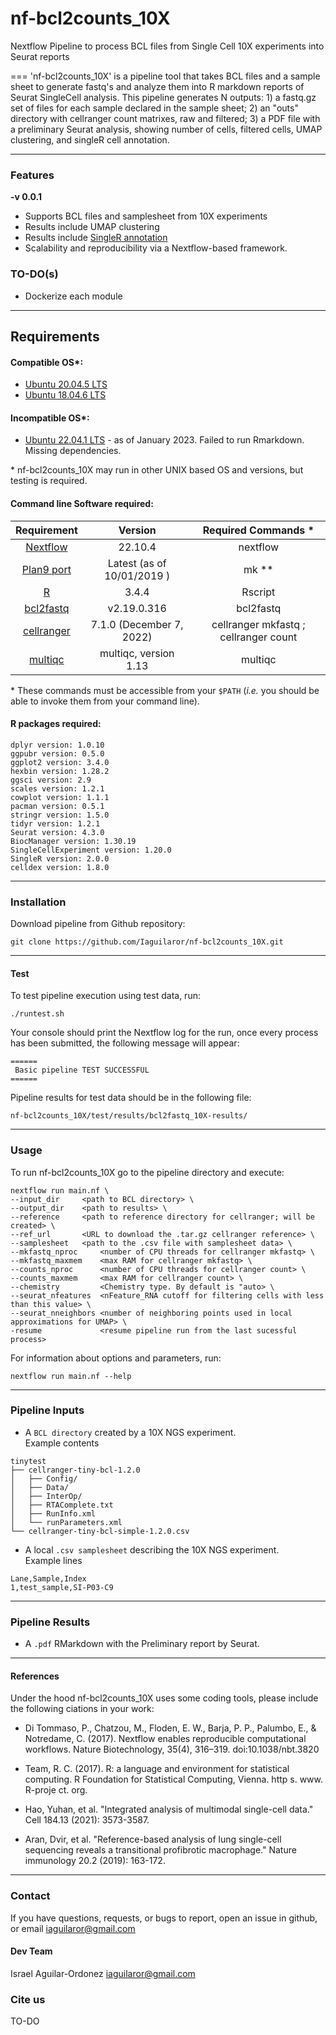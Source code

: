 # nf-bcl2counts_10X
Nextflow Pipeline to process BCL files from Single Cell 10X experiments into Seurat reports

===
'nf-bcl2counts_10X' is a pipeline tool that takes BCL files and a sample sheet to generate fastq's and analyze them into R markdown reports of Seurat SingleCell analysis. This pipeline generates N outputs: 1) a fastq.gz set of files for each sample declared in the sample sheet; 2) an "outs" directory with cellranger count matrixes, raw and filtered; 3) a PDF file with a preliminary Seurat analysis, showing number of cells, filtered cells, UMAP clustering, and singleR cell annotation.  

---

### Features
  **-v 0.0.1**

* Supports BCL files and samplesheet from 10X experiments
* Results include UMAP clustering
* Results include [SingleR annotation](https://aran-lab.com/software/singler/)
* Scalability and reproducibility via a Nextflow-based framework.

### TO-DO(s)  
* Dockerize each module

---

## Requirements
#### Compatible OS*:
* [Ubuntu 20.04.5 LTS](https://releases.ubuntu.com/focal/)
* [Ubuntu 18.04.6 LTS](http://releases.ubuntu.com/18.04/)

#### Incompatible OS*:
* [Ubuntu 22.04.1 LTS](https://releases.ubuntu.com/22.04/) - as of January 2023. Failed to run Rmarkdown. Missing dependencies.  

\* nf-bcl2counts_10X may run in other UNIX based OS and versions, but testing is required.  

#### Command line Software required:
| Requirement | Version  | Required Commands * |
|:---------:|:--------:|:-------------------:|
| [Nextflow](https://www.nextflow.io/docs/latest/getstarted.html) | 22.10.4 | nextflow |
| [Plan9 port](https://github.com/9fans/plan9port) | Latest (as of 10/01/2019 ) | mk \** |
| [R](https://www.r-project.org/) | 3.4.4 | Rscript |
| [bcl2fastq](https://anaconda.org/dranew/bcl2fastq) | v2.19.0.316 | bcl2fastq |
| [cellranger](https://support.10xgenomics.com/single-cell-gene-expression/software/pipelines/latest/what-is-cell-ranger) | 7.1.0 (December 7, 2022) | cellranger mkfastq ; cellranger count |
| [multiqc](https://multiqc.info/docs/#installing-with-conda) | multiqc, version 1.13 | multiqc |

\* These commands must be accessible from your `$PATH` (*i.e.* you should be able to invoke them from your command line).  

#### R packages required:

```
dplyr version: 1.0.10
ggpubr version: 0.5.0
ggplot2 version: 3.4.0
hexbin version: 1.28.2
ggsci version: 2.9
scales version: 1.2.1
cowplot version: 1.1.1
pacman version: 0.5.1
stringr version: 1.5.0
tidyr version: 1.2.1
Seurat version: 4.3.0
BiocManager version: 1.30.19
SingleCellExperiment version: 1.20.0
SingleR version: 2.0.0
celldex version: 1.8.0
```

---

### Installation
Download pipeline from Github repository:  
```
git clone https://github.com/Iaguilaror/nf-bcl2counts_10X.git
```

---

#### Test
To test pipeline execution using test data, run:
```
./runtest.sh
```

Your console should print the Nextflow log for the run, once every process has been submitted, the following message will appear:
```
======
 Basic pipeline TEST SUCCESSFUL
======
```

Pipeline results for test data should be in the following file:
```
nf-bcl2counts_10X/test/results/bcl2fastq_10X-results/
```

---

### Usage
To run nf-bcl2counts_10X go to the pipeline directory and execute:
```
nextflow run main.nf \
--input_dir		<path to BCL directory> \
--output_dir	<path to results> \
--reference		<path to reference directory for cellranger; will be created> \
--ref_url		<URL to download the .tar.gz cellranger reference> \
--samplesheet   <path to the .csv file with samplesheet data> \
--mkfastq_nproc 	<number of CPU threads for cellranger mkfastq> \
--mkfastq_maxmem	<max RAM for cellranger mkfastq> \
--counts_nproc      <number of CPU threads for cellranger count> \
--counts_maxmem     <max RAM for cellranger count> \
--chemistry 		<Chemistry type. By default is "auto> \
--seurat_nfeatures  <nFeature_RNA cutoff for filtering cells with less than this value> \
--seurat_nneighbors <number of neighboring points used in local approximations for UMAP> \
-resume				<resume pipeline run from the last sucessful process>
```

For information about options and parameters, run:
```
nextflow run main.nf --help
```

---

### Pipeline Inputs

* A `BCL directory` created by a 10X NGS experiment.  
Example contents  
```
tinytest
├── cellranger-tiny-bcl-1.2.0
│   ├── Config/
│   ├── Data/
│   ├── InterOp/
│   ├── RTAComplete.txt
│   ├── RunInfo.xml
│   └── runParameters.xml
└── cellranger-tiny-bcl-simple-1.2.0.csv
```

* A local `.csv samplesheet` describing the 10X NGS experiment.  
Example lines  
```
Lane,Sample,Index
1,test_sample,SI-P03-C9
```
---

### Pipeline Results

* A `.pdf` RMarkdown with the Preliminary report by Seurat.

---

#### References
Under the hood nf-bcl2counts_10X uses some coding tools, please include the following ciations in your work:

* Di Tommaso, P., Chatzou, M., Floden, E. W., Barja, P. P., Palumbo, E., & Notredame, C. (2017). Nextflow enables reproducible computational workflows. Nature Biotechnology, 35(4), 316–319. doi:10.1038/nbt.3820

* Team, R. C. (2017). R: a language and environment for statistical computing. R Foundation for Statistical Computing, Vienna. http s. www. R-proje ct. org.

* Hao, Yuhan, et al. "Integrated analysis of multimodal single-cell data." Cell 184.13 (2021): 3573-3587.

* Aran, Dvir, et al. "Reference-based analysis of lung single-cell sequencing reveals a transitional profibrotic macrophage." Nature immunology 20.2 (2019): 163-172.

---

### Contact
If you have questions, requests, or bugs to report, open an issue in github, or email <iaguilaror@gmail.com>

#### Dev Team
Israel Aguilar-Ordonez <iaguilaror@gmail.com>   

### Cite us
 TO-DO
